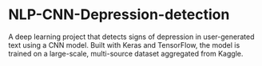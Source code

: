 # NLP-CNN-Depression-detection
A deep learning project that detects signs of depression in user-generated text using a CNN model. Built with Keras and TensorFlow, the model is trained on a large-scale, multi-source dataset aggregated from Kaggle.
